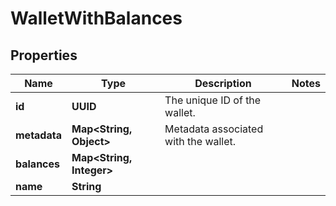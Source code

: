 

# WalletWithBalances


## Properties

| Name | Type | Description | Notes |
|------------ | ------------- | ------------- | -------------|
|**id** | **UUID** | The unique ID of the wallet. |  |
|**metadata** | **Map&lt;String, Object&gt;** | Metadata associated with the wallet. |  |
|**balances** | **Map&lt;String, Integer&gt;** |  |  |
|**name** | **String** |  |  |



